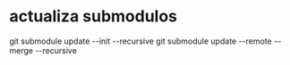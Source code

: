 # actualiza submodulos
git submodule update --init --recursive
git submodule update --remote --merge --recursive

